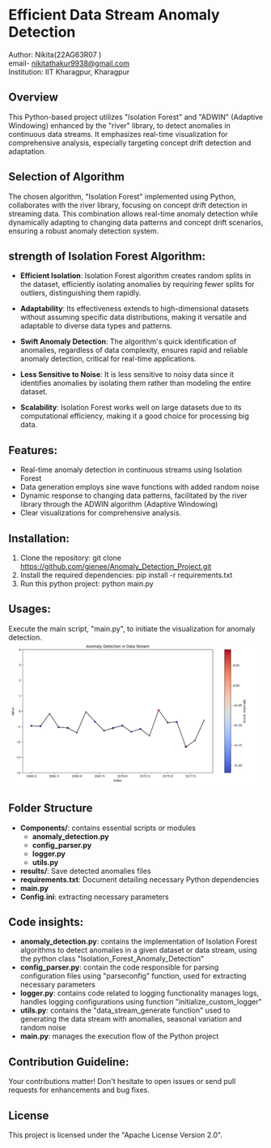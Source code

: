 # Efficient Data Stream Anomaly Detection

Author: Nikita(22AG63R07 )                                             
email- nikitathakur9938@gmail.com                            
Institution: IIT Kharagpur, Kharagpur

## Overview

This Python-based project utilizes "Isolation Forest" and "ADWIN" (Adaptive Windowing) enhanced by the "river" library, to detect anomalies in continuous data streams. It emphasizes real-time visualization for comprehensive analysis, especially targeting concept drift detection and adaptation.

## Selection of Algorithm 

The chosen algorithm, "Isolation Forest" implemented using Python, collaborates with the river library, focusing on concept drift detection in streaming data. This combination allows real-time anomaly detection while dynamically adapting to changing data patterns and concept drift scenarios, ensuring a robust anomaly detection system.


## strength of Isolation Forest Algorithm:

- **Efficient Isolation**: Isolation Forest algorithm creates random splits in the dataset, efficiently isolating anomalies by requiring fewer splits for outliers, distinguishing them rapidly.<br>

- **Adaptability**: Its effectiveness extends to high-dimensional datasets without assuming specific data distributions, making it versatile and adaptable to diverse data types and patterns.<br>

- **Swift Anomaly Detection**: The algorithm's quick identification of anomalies, regardless of data complexity, ensures rapid and reliable anomaly detection, critical for real-time applications.<br>

- **Less Sensitive to Noise**: It is less sensitive to noisy data since it identifies anomalies by isolating them rather than modeling the entire dataset. <br>

- **Scalability**: Isolation Forest works well on large datasets due to its computational efficiency, making it a good choice for processing big data. <br>

## Features:
- Real-time anomaly detection in continuous streams using Isolation Forest <br>
- Data generation employs sine wave functions with added random noise <br>
- Dynamic response to changing data patterns, facilitated by the river library through the ADWIN algorithm (Adaptive Windowing) <br>
- Clear visualizations for comprehensive analysis. <br>

## Installation:
1. Clone the repository:
git clone https://github.com/gienee/Anomaly_Detection_Project.git
2. Install the required dependencies:
pip install -r requirements.txt
3. Run this python project:
python main.py

## Usages:
Execute the main script, "main.py", to initiate the visualization for anomaly detection.
![figure1](Figure_1.png)


## Folder Structure


- **Components/**: contains essential scripts or modules
    - **anomaly_detection.py**
    - **config_parser.py** 
    - **logger.py** 
    - **utils.py** 
- **results/**: Save detected anomalies files
- **requirements.txt**: Document detailing necessary Python dependencies
- **main.py** <br>
- **Config.ini**: extracting necessary parameters

## Code insights:

- **anomaly_detection.py**: contains the implementation of Isolation Forest algorithms to detect anomalies in a given dataset or data stream, using the python class "Isolation_Forest_Anomaly_Detection"
- **config_parser.py**: contain the code responsible for parsing configuration files using "parseconfig" function, used for extracting necessary parameters 
- **logger.py**: contains code related to logging functionality manages logs, handles logging configurations using function "initialize_custom_logger"
- **utils.py**: contains the "data_stream_generate function" used to generating the data stream with anomalies, seasonal variation and random noise 
- **main.py**: manages the execution flow of the Python project

## Contribution Guideline:
Your contributions matter! Don't hesitate to open issues or send pull requests for enhancements and bug fixes.

## License
This project is licensed under the "Apache License Version 2.0".

